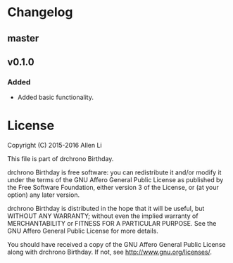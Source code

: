 # Changelog

## master

## v0.1.0

### Added

- Added basic functionality.

# License

Copyright (C) 2015-2016  Allen Li

This file is part of drchrono Birthday.

drchrono Birthday is free software: you can redistribute it and/or modify
it under the terms of the GNU Affero General Public License as published by
the Free Software Foundation, either version 3 of the License, or
(at your option) any later version.

drchrono Birthday is distributed in the hope that it will be useful,
but WITHOUT ANY WARRANTY; without even the implied warranty of
MERCHANTABILITY or FITNESS FOR A PARTICULAR PURPOSE.  See the
GNU Affero General Public License for more details.

You should have received a copy of the GNU Affero General Public License
along with drchrono Birthday.  If not, see <http://www.gnu.org/licenses/>.

